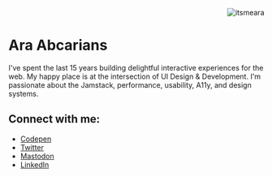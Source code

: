 <p align="right">
  <img src="https://komarev.com/ghpvc/?username=itsmeara&label=Profile%20views&color=0e75b6&style=flat" alt="itsmeara" />
</p>

<h1>Ara Abcarians</h1>
<p>I've spent the last 15 years building delightful interactive experiences for the web. My happy place is at the intersection of UI Design & Development. I'm passionate about the Jamstack, performance, usability, A11y, and design systems.</p>


<h2 align="left">Connect with me:</h2>
<ul>
  <li><a href="https://codepen.io/itsmeara" target="blank">Codepen</a></li>
  <li><a href="https://twitter.com/itsmeara" target="blank">Twitter</a></li>
  <li><a href="https://mastodon.social/@itsmeara" target="blank">Mastodon</a></li>
  <li><a href="https://linkedin.com/in/arala" target="blank">LinkedIn</a></li>
</ul>


